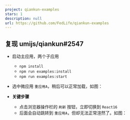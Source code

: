 ```yaml
---
project: qiankun-examples
stars: 1
description: null
url: https://github.com/FedLife/qiankun-examples
---
```


复现 umijs/qiankun#2547
---------------------

-   启动主应用，两个子应用
    
    -   `npm install`
    -   `npm run examples:install`
    -   `npm run examples:start`
-   选中微应用 `重应用A`，稍后可以正常加载，如图：
    
-   **关键步骤**
    
    -   点击浏览器操作栏的 `刷新` 按钮，立即切换到 `React16`
    -   后面会自动跳转到 `重应用A`，但却无法正常渲然了。如图：
